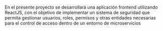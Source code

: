 En el presente proyecto se desarrollará una aplicación frontend utilizando ReactJS, con el objetivo de implementar un sistema de seguridad que permita gestionar usuarios, roles, permisos y otras entidades necesarias para el control de acceso dentro de un entorno de microservicios